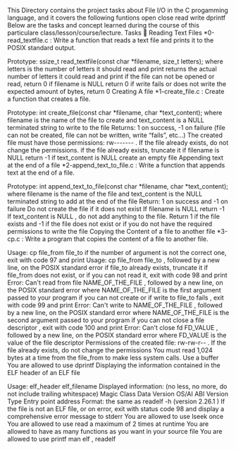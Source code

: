 This Directory contains the project tasks about File I/O in the C progamming language, and it covers the following funtions open close read write dprintf
Below are the tasks and concept learned during the course of this particulare class/lesson/course/lecture.
Tasks 📃
Reading Text Files *0-read_textfile.c : Write a function that reads a text file and prints it to the POSIX standard output.

Prototype: ssize_t read_textfile(const char *filename, size_t letters);
where letters is the number of letters it should read and print
returns the actual number of letters it could read and print
if the file can not be opened or read, return 0
if filename is NULL return 0
if write fails or does not write the expected amount of bytes, return 0
Creating A file *1-create_file.c : Create a function that creates a file.

Prototype: int create_file(const char *filename, char *text_content);
where filename is the name of the file to create and text_content is a NULL terminated string to write to the file
Returns: 1 on success, -1 on failure (file can not be created, file can not be written, write “fails”, etc…)
The created file must have those permissions: rw------- . If the file already exists, do not change the permissions.
if the file already exists, truncate it
if filename is NULL return -1
if text_content is NULL create an empty file
Appending text at the end of a file *2-append_text_to_file.c : Write a function that appends text at the end of a file.

Prototype: int append_text_to_file(const char *filename, char *text_content);
where filename is the name of the file and text_content is the NULL terminated string to add at the end of the file
Return: 1 on success and -1 on failure
Do not create the file if it does not exist
If filename is NULL return -1
If text_content is NULL , do not add anything to the file. Return 1 if the file exists and -1 if the file does not exist or if you do not have the required permissions to write the file
Copying the Content of a file to another file *3-cp.c : Write a program that copies the content of a file to another file.

Usage: cp file_from file_to
if the number of argument is not the correct one, exit with code 97 and print Usage: cp file_from file_to , followed by a new line, on the POSIX standard error
if file_to already exists, truncate it
if file_from does not exist, or if you can not read it, exit with code 98 and print Error: Can't read from file NAME_OF_THE_FILE , followed by a new line, on the POSIX standard error
where NAME_OF_THE_FILE is the first argument passed to your program
if you can not create or if write to file_to fails , exit with code 99 and print Error: Can't write to NAME_OF_THE_FILE , followed by a new line, on the POSIX standard error
where NAME_OF_THE_FILE is the second argument passed to your program
if you can not close a file descriptor , exit with code 100 and print Error: Can't close fd FD_VALUE , followed by a new line, on the POSIX standard error
where FD_VALUE is the value of the file descriptor
Permissions of the created file: rw-rw-r-- . If the file already exists, do not change the permissions
You must read 1,024 bytes at a time from the file_from to make less system calls. Use a buffer
You are allowed to use dprintf
Displaying the information contained in the ELF header of an ELF file

Usage: elf_header elf_filename
Displayed information: (no less, no more, do not include trailing whitespace)
Magic
Class
Data
Version
OS/AI
ABI Version
Type
Entry point address
Format: the same as readelf -h (version 2.26.1 )
If the file is not an ELF file, or on error, exit with status code 98 and display a comprehensive error message to stderr
You are allowed to use lseek once
You are allowed to use read a maximum of 2 times at runtime
You are allowed to have as many functions as you want in your source file
You are allowed to use printf
man elf , readelf
